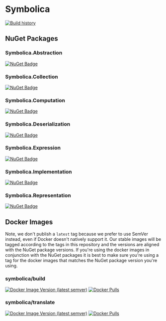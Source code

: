 # Symbolica

[![Build history](https://buildstats.info/github/chart/SymbolicaDev/Symbolica?branch=master)](https://github.com/SymbolicaDev/Symbolica/actions)

## NuGet Packages

### Symbolica.Abstraction

[![NuGet Badge](https://buildstats.info/nuget/Symbolica.Abstraction)](https://www.nuget.org/packages/Symbolica.Abstraction/)

### Symbolica.Collection

[![NuGet Badge](https://buildstats.info/nuget/Symbolica.Collection)](https://www.nuget.org/packages/Symbolica.Collection/)

### Symbolica.Computation

[![NuGet Badge](https://buildstats.info/nuget/Symbolica.Computation)](https://www.nuget.org/packages/Symbolica.Computation/)

### Symbolica.Deserialization

[![NuGet Badge](https://buildstats.info/nuget/Symbolica.Deserialization)](https://www.nuget.org/packages/Symbolica.Deserialization/)

### Symbolica.Expression

[![NuGet Badge](https://buildstats.info/nuget/Symbolica.Expression)](https://www.nuget.org/packages/Symbolica.Expression/)

### Symbolica.Implementation

[![NuGet Badge](https://buildstats.info/nuget/Symbolica.Implementation)](https://www.nuget.org/packages/Symbolica.Implementation/)

### Symbolica.Representation

[![NuGet Badge](https://buildstats.info/nuget/Symbolica.Representation)](https://www.nuget.org/packages/Symbolica.Representation/)

## Docker Images

Note, we don't publish a `latest` tag because we prefer to use SemVer instead, even if Docker doesn't natively support it.
Our stable images will be tagged according to the tags in this repository and the versions are aligned with the NuGet package versions.
If you're using the docker images in conjunction with the NuGet packages it is best to make sure you're using a tag for the docker images that matches the NuGet package version you're using.

### symbolica/build

[![Docker Image Version (latest semver)](https://img.shields.io/docker/v/symbolica/build?sort=semver&logo=Docker)](https://hub.docker.com/repository/docker/symbolica/build)
[![Docker Pulls](https://img.shields.io/docker/pulls/symbolica/build?logo=Docker&label=pulls)](https://hub.docker.com/repository/docker/symbolica/build)

### symbolica/translate

[![Docker Image Version (latest semver)](https://img.shields.io/docker/v/symbolica/translate?sort=semver&logo=Docker)](https://hub.docker.com/repository/docker/symbolica/translate)
[![Docker Pulls](https://img.shields.io/docker/pulls/symbolica/translate?logo=Docker&label=pulls)](https://hub.docker.com/repository/docker/symbolica/translate)
